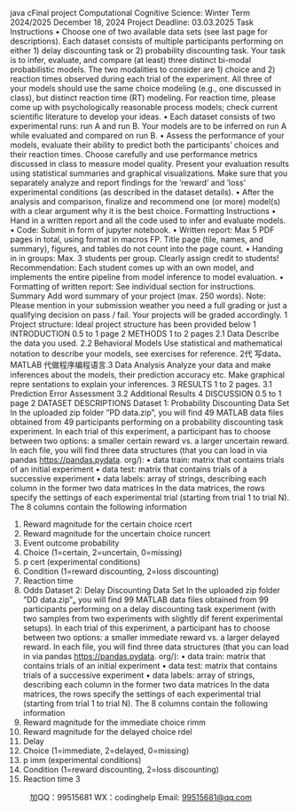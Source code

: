 java cFinal project
Computational Cognitive Science: Winter Term 2024/2025
December 18, 2024
Project Deadline: 03.03.2025
Task Instructions
• Choose one of two available data sets (see last page for descriptions). Each dataset consists of multiple
participants performing on either 1) delay discounting task or 2) probability discounting task. Your task
is to infer, evaluate, and compare (at least) three distinct bi-modal probabilistic models.
The two modalities to consider are 1) choice and 2) reaction times observed during each trial of the
experiment.
All three of your models should use the same choice modeling (e.g., one discussed in class), but distinct
reaction time (RT) modeling. For reaction time, please come up with psychologically reasonable process
models; check current scientific literature to develop your ideas.
• Each dataset consists of two experimental runs: run A and run B. Your models are to be inferred on run
A while evaluated and compared on run B.
• Assess the performance of your models, evaluate their ability to predict both the participants’ choices and
their reaction times. Choose carefully and use performance metrics discussed in class to measure model
quality. Present your evaluation results using statistical summaries and graphical visualizations. Make
sure that you separately analyze and report findings for the ’reward’ and ’loss’ experimental conditions
(as described in the dataset details).
• After the analysis and comparison, finalize and recommend one (or more) model(s) with a clear argument
why it is the best choice.
Formatting Instructions
• Hand in a written report and all the code used to infer and evaluate models.
• Code: Submit in form of jupyter notebook.
• Written report: Max 5 PDF pages in total, using format in macros FP. Title page (tile, names, and
summary), figures, and tables do not count into the page count.
• Handing in in groups: Max. 3 students per group. Clearly assign credit to students! Recommendation:
Each student comes up with an own model, and implements the entire pipeline from model inference to
model evaluation.
• Formatting of written report: See individual section for instructions.
Summary Add word summary of your project (max. 250 words).
Note: Please mention in your submission weather you need a full grading or just a qualifying decision on
pass / fail. Your projects will be graded accordingly.
1
Project structure: Ideal project structure has been provided below
1 INTRODUCTION
0.5 to 1 page
2 METHODS
1 to 2 pages
2.1 Data
Describe the data you used.
2.2 Behavioral Models
Use statistical and mathematical notation to describe your models, see exercises for reference.
2代 写data、MATLAB
代做程序编程语言.3 Data Analysis
Analyze your data and make inferences about the models, their prediction accuracy etc. Make graphical repre sentations to explain your inferences.
3 RESULTS
1 to 2 pages.
3.1 Prediction Error Assessment
3.2 Additional Results
4 DISCUSSION
0.5 to 1 page
2
DATASET DESCRIPTIONS
Dataset 1: Probability Discounting Data Set
In the uploaded zip folder ”PD data.zip”, you will find 49 MATLAB data files obtained from 49 participants
performing on a probability discounting task experiment. In each trial of this experiment, a participant has to
choose between two options: a smaller certain reward vs. a larger uncertain reward.
In each file, you will find three data structures (that you can load in via pandas https://pandas.pydata.
org/):
• data train: matrix that contains trials of an initial experiment
• data test: matrix that contains trials of a successive experiment
• data labels: array of strings, describing each column in the former two data matrices
In the data matrices, the rows specify the settings of each experimental trial (starting from trial 1 to trial N).
The 8 columns contain the following information
1. Reward magnitude for the certain choice rcert
2. Reward magnitude for the uncertain choice runcert
3. Event outcome probability
4. Choice (1=certain, 2=uncertain, 0=missing)
5. p cert (experimental conditions)
6. Condition (1=reward discounting, 2=loss discounting)
7. Reaction time
8. Odds
Dataset 2: Delay Discounting Data Set
In the uploaded zip folder ”DD data.zip”„ you will find 99 MATLAB data files obtained from 99 participants
performing on a delay discounting task experiment (with two samples from two experiments with slightly dif ferent experimental setups). In each trial of this experiment, a participant has to choose between two options: a
smaller immediate reward vs. a larger delayed reward.
In each file, you will find three data structures (that you can load in via pandas https://pandas.pydata.
org/):
• data train: matrix that contains trials of an initial experiment
• data test: matrix that contains trials of a successive experiment
• data labels: array of strings, describing each column in the former two data matrices
In the data matrices, the rows specify the settings of each experimental trial (starting from trial 1 to trial N).
The 8 columns contain the following information
1. Reward magnitude for the immediate choice rimm
2. Reward magnitude for the delayed choice rdel
3. Delay
4. Choice (1=immediate, 2=delayed, 0=missing)
5. p imm (experimental conditions)
6. Condition (1=reward discounting, 2=loss discounting)
7. Reaction time
3

         
加QQ：99515681  WX：codinghelp  Email: 99515681@qq.com
